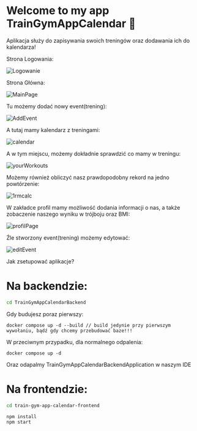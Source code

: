 # Welcome to my app TrainGymAppCalendar 🫡

Aplikacja służy do zapisywania swoich treningów oraz dodawania ich do kalendarza!

Strona Logowania:

![Logowanie](https://github.com/user-attachments/assets/19e1ffff-fcc1-453c-ba71-5d67b8da2bcc)

Strona Główna:

![MainPage](https://github.com/user-attachments/assets/0b42b2eb-fcd6-4dd5-9f80-dd0908f05eed)

Tu możemy dodać nowy event(trening):

![AddEvent](https://github.com/user-attachments/assets/137e45a3-7173-4fbb-a942-0e683b0c9641)

A tutaj mamy kalendarz z treningami:

![calendar](https://github.com/user-attachments/assets/dab99431-0fa6-46c8-a7f3-67115dd8721a)

A w tym miejscu, możemy dokładnie sprawdzić co mamy w treningu:

![yourWorkouts](https://github.com/user-attachments/assets/86c0f16d-75fd-4bcb-884b-69d8b2d041cd)

Możemy również obliczyć nasz prawdopodobny rekord na jedno powtórzenie:

![1rmcalc](https://github.com/user-attachments/assets/76f44a27-6fbd-4029-a189-d2e80f0c3a2b)

W zakładce profil mamy możliwość dodania informacji o nas, a także zobaczenie naszego wyniku w trójboju oraz BMI:

![profilPage](https://github.com/user-attachments/assets/03aad058-43dd-4de4-ad93-5ac3033bf2b1)

Źle stworzony event(trening) możemy edytować:

![editEvent](https://github.com/user-attachments/assets/e79d61e2-e914-48e1-9a38-4b7d68abbc28)


Jak zsetupować aplikacje?

# **Na backendzie:**
```bash
cd TrainGymAppCalendarBackend
```

Gdy budujesz poraz pierwszy:

```
docker compose up -d --build // build jedynie przy pierwszym wywołaniu, bądź gdy chcemy przebudować baze!!!
```

W przeciwnym przypadku, dla normalnego odpalenia:

```
docker compose up -d
```

Oraz odapalmy TrainGymAppCalendarBackendApplication w naszym IDE


# **Na frontendzie:**
```bash
cd train-gym-app-calendar-frontend
```

```
npm install
npm start
```
